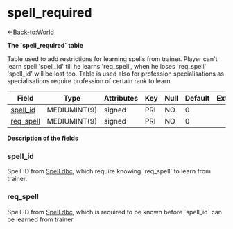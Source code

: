 # spell\_required

[<-Back-to:World](database-world.md)

**The \`spell\_required\` table**

Table used to add restrictions for learning spells from trainer. Player can't learn spell 'spell\_id' till he learns 'req\_spell', when he loses 'req\_spell' 'spell\_id' will be lost too. Table is used also for profession specialisations as specialisations require profession of certain rank to learn.

| Field          | Type         | Attributes | Key | Null | Default | Extra | Comment |
|----------------|--------------|------------|-----|------|---------|-------|---------|
| [spell_id][1]  | MEDIUMINT(9) | signed     | PRI | NO   | 0       |       |         |
| [req_spell][2] | MEDIUMINT(9) | signed     | PRI | NO   | 0       |       |         |

[1]: #spell_id
[2]: #req_spell

**Description of the fields**

### spell\_id

Spell ID from [Spell.dbc](Spell), which require knowing \`req\_spell\` to learn from trainer.

### req\_spell

Spell ID from [Spell.dbc](Spell), which is required to be known before \`spell\_id\` can be learned from trainer.
